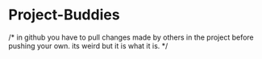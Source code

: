 # Project-Buddies

/*
in github you have to pull changes made by others in the project before pushing your own.
its weird but it is what it is.
*/
